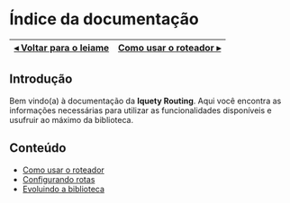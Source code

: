 # Índice da documentação

[◂ Voltar para o leiame](leiame.md) | [Como usar o roteador ▸](01-roteador.md)
-- | --

## Introdução

Bem vindo(a) à documentação da **Iquety Routing**. Aqui você encontra as informações necessárias para utilizar as funcionalidades disponíveis e usufruir ao máximo da biblioteca.

## Conteúdo

- [Como usar o roteador](01-roteador.md)
- [Configurando rotas](02-rota.md)
- [Evoluindo a biblioteca](99-evoluindo.md)

